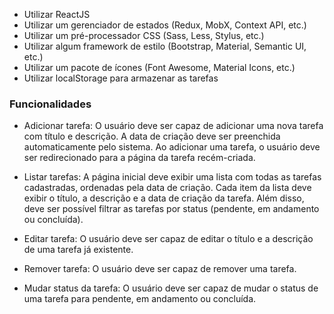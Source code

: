 - Utilizar ReactJS
- Utilizar um gerenciador de estados (Redux, MobX, Context API, etc.)
- Utilizar um pré-processador CSS (Sass, Less, Stylus, etc.)
- Utilizar algum framework de estilo (Bootstrap, Material, Semantic UI, etc.)
- Utilizar um pacote de ícones (Font Awesome, Material Icons, etc.)
- Utilizar localStorage para armazenar as tarefas

### Funcionalidades

- Adicionar tarefa: O usuário deve ser capaz de adicionar uma nova tarefa com título e descrição. A data de criação deve ser preenchida automaticamente pelo sistema. Ao adicionar uma tarefa, o usuário deve ser redirecionado para a página da tarefa recém-criada.

- Listar tarefas: A página inicial deve exibir uma lista com todas as tarefas cadastradas, ordenadas pela data de criação. Cada item da lista deve exibir o título, a descrição e a data de criação da tarefa. Além disso, deve ser possível filtrar as tarefas por status (pendente, em andamento ou concluída).

- Editar tarefa: O usuário deve ser capaz de editar o título e a descrição de uma tarefa já existente.

- Remover tarefa: O usuário deve ser capaz de remover uma tarefa.

- Mudar status da tarefa: O usuário deve ser capaz de mudar o status de uma tarefa para pendente, em andamento ou concluída.
